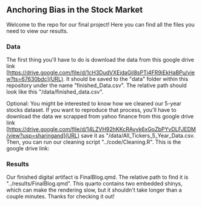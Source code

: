 ## Anchoring Bias in the Stock Market
Welcome to the repo for our final project! Here you can find all the files you need to view our results.

### Data
The first thing you'll have to do is download the data from this google drive link [https://drive.google.com/file/d/1cH3DudVXEjdaGil8sPTi4FR9jEkHaBPu/view?ts=67630bdc](URL). It should be saved to the "data" folder within this repository under the name "finished_Data.csv". The relative path should look like this "/data/finished_data.csv".

Optional: You might be interested to know how we cleaned our 5-year stocks dataset. If you want to reproduce that process, you'll have to download the data we scrapped from yahoo finance from this google drive link [https://drive.google.com/file/d/14LZVH92hKKcRAyvk6xGoZbPYvDLFJEDM/view?usp=sharingand](URL) save it as "/data/All_Tickers_5_Year_Data.csv. Then, you can run our cleaning script "../code/Cleaning.R". This is the google drive link:  


### Results
Our finished digital artifact is FinalBlog.qmd. The relative path to find it is "../results/FinalBlog.qmd".  This quarto contains two embedded shinys, which can make the rendering slow, but it shouldn't take longer than a couple minutes. Thanks for checking it out!
